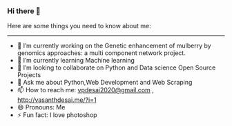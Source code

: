 ### Hi there 👋

Here are some things you need to know about me:

---

- 🔭 I’m currently working on the Genetic enhancement of mulberry by genomics approaches: a multi component network project.
- 🌱 I’m currently learning Machine learning
- 👯 I’m looking to collaborate on Python and Data science Open Source Projects
- 💬 Ask me about Python,Web Development and Web Scraping
- 📫 How to reach me: <vpdesai2020@gmail.com> , <http://vasanthdesai.me/?i=1> 
- 😄 Pronouns: Me
- ⚡ Fun fact: I love photoshop

